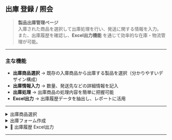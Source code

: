 ##  出庫 登録 / 照会

> **製品出庫管理ページ**  
> 入庫された商品を選択して出庫処理を行い、発送に関する情報を入力。  
> また、出庫履歴を確認し、**Excel出力機能** を通じて効率的な在庫・物流管理が可能。  

---

###  主な機能
- **出庫商品選択** → 既存の入庫商品から出庫する製品を選択（分かりやすいデザイン構成）  
- **出庫情報入力** → 数量、発送先などの詳細情報を記入  
- **出庫処理** → 出庫商品の処理内容を簡単に把握可能  
- **Excel出力** → 出庫履歴データを抽出し、レポートに活用  

---

<details>
  <summary> 出庫商品選択</summary><br>
  <p align="center">
    <img src="https://github.com/jongha8422-sketch/inoutmanager/blob/main/PICTURES/%EC%B6%9C%EA%B3%A0%20%EC%83%81%ED%92%88%20%EC%84%A0%ED%83%9D.png" alt="出庫商品選択" width="400"/> 
  </p>
  <p align="center"> 入庫された商品の中から出庫する製品を選択 </p>
</details>

<details>
  <summary> 出庫フォーム作成</summary><br>
  <p align="center">
    <img src="https://github.com/jongha8422-sketch/inoutmanager/blob/main/PICTURES/%EC%B6%9C%EA%B3%A0%EC%96%91%EC%8B%9D%20%EC%9E%91%EC%84%B1.png" alt="出庫フォーム作成" width="400"/> 
  </p>
  <p align="center"> 出庫数量、発送先などの出庫関連情報を入力 </p>
</details>

<details>
  <summary> 📑 出庫履歴 Excel出力</summary><br>
  <p align="center">
    <img src="https://github.com/jongha8422-sketch/inoutmanager/blob/main/PICTURES/%EC%B6%9C%EA%B3%A0%20%EC%95%A1%EC%85%80%EC%B6%9C%EB%A0%A5.png" alt="出庫履歴Excel出力" width="400"/> 
  </p>
  <p align="center"> 出庫履歴をExcelファイルとして抽出し、管理・報告に活用 </p>
</details>

---

